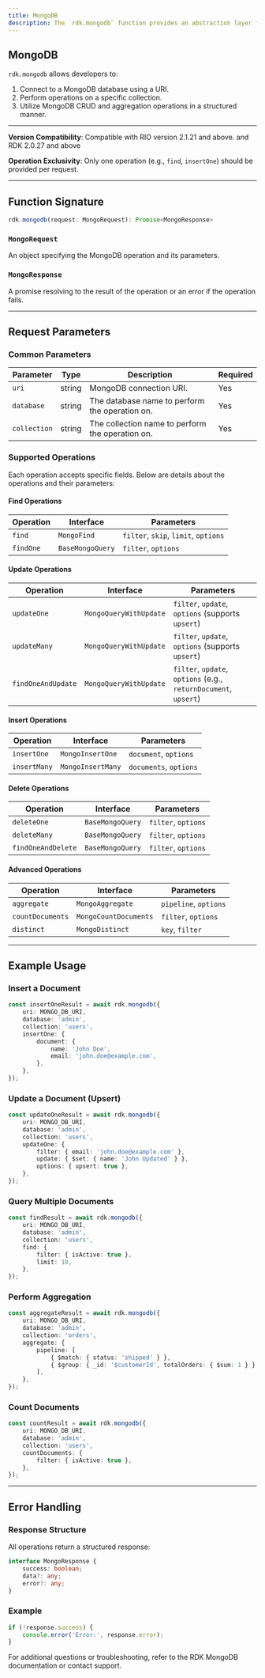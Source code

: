 ```yaml
---
title: MongoDB
description: The `rdk.mongodb` function provides an abstraction layer for interacting with MongoDB databases, allowing developers to perform various CRUD operations and advanced MongoDB features. It supports operations such as inserting, updating, deleting, querying, aggregating, and more, all with a consistent API.
---
```


## MongoDB

`rdk.mongodb` allows developers to:

1. Connect to a MongoDB database using a URI.
2. Perform operations on a specific collection.
3. Utilize MongoDB CRUD and aggregation operations in a structured manner.

---

**Version Compatibility**: Compatible with RIO version 2.1.21 and above. and RDK 2.0.27 and above

**Operation Exclusivity**: Only one operation (e.g., `find`, `insertOne`) should be provided per request.

---

## Function Signature

```typescript
rdk.mongodb(request: MongoRequest): Promise<MongoResponse>
```

### `MongoRequest`
An object specifying the MongoDB operation and its parameters.

### `MongoResponse`
A promise resolving to the result of the operation or an error if the operation fails.

---

## Request Parameters

### Common Parameters

| Parameter    | Type   | Description                                              | Required |
|--------------|--------|----------------------------------------------------------|----------|
| `uri`        | string | MongoDB connection URI.                                   | Yes      |
| `database`   | string | The database name to perform the operation on.           | Yes      |
| `collection` | string | The collection name to perform the operation on.         | Yes      |

### Supported Operations
Each operation accepts specific fields. Below are details about the operations and their parameters:

#### Find Operations

| Operation | Interface       | Parameters                           |
|-----------|-----------------|--------------------------------------|
| `find`    | `MongoFind`     | `filter`, `skip`, `limit`, `options` |
| `findOne` | `BaseMongoQuery`| `filter`, `options`                  |

#### Update Operations

| Operation             | Interface             | Parameters                                           |
|-----------------------|-----------------------|----------------------------------------------------|
| `updateOne`           | `MongoQueryWithUpdate`| `filter`, `update`, `options` (supports `upsert`)   |
| `updateMany`          | `MongoQueryWithUpdate`| `filter`, `update`, `options` (supports `upsert`)   |
| `findOneAndUpdate`    | `MongoQueryWithUpdate`| `filter`, `update`, `options` (e.g., `returnDocument`, `upsert`) |

#### Insert Operations

| Operation    | Interface        | Parameters            |
|--------------|------------------|-----------------------|
| `insertOne`  | `MongoInsertOne` | `document`, `options` |
| `insertMany` | `MongoInsertMany`| `documents`, `options`|

#### Delete Operations

| Operation             | Interface       | Parameters          |
|-----------------------|-----------------|---------------------|
| `deleteOne`           | `BaseMongoQuery`| `filter`, `options` |
| `deleteMany`          | `BaseMongoQuery`| `filter`, `options` |
| `findOneAndDelete`    | `BaseMongoQuery`| `filter`, `options` |

#### Advanced Operations

| Operation         | Interface        | Parameters                         |
|-------------------|------------------|------------------------------------|
| `aggregate`       | `MongoAggregate`| `pipeline`, `options`             |
| `countDocuments`  | `MongoCountDocuments` | `filter`, `options`             |
| `distinct`        | `MongoDistinct` | `key`, `filter`                   |

---

## Example Usage

### Insert a Document
```typescript
const insertOneResult = await rdk.mongodb({
    uri: MONGO_DB_URI,
    database: 'admin',
    collection: 'users',
    insertOne: {
        document: {
            name: 'John Doe',
            email: 'john.doe@example.com',
        },
    },
});
```

### Update a Document (Upsert)
```typescript
const updateOneResult = await rdk.mongodb({
    uri: MONGO_DB_URI,
    database: 'admin',
    collection: 'users',
    updateOne: {
        filter: { email: 'john.doe@example.com' },
        update: { $set: { name: 'John Updated' } },
        options: { upsert: true },
    },
});
```

### Query Multiple Documents
```typescript
const findResult = await rdk.mongodb({
    uri: MONGO_DB_URI,
    database: 'admin',
    collection: 'users',
    find: {
        filter: { isActive: true },
        limit: 10,
    },
});
```

### Perform Aggregation
```typescript
const aggregateResult = await rdk.mongodb({
    uri: MONGO_DB_URI,
    database: 'admin',
    collection: 'orders',
    aggregate: {
        pipeline: [
            { $match: { status: 'shipped' } },
            { $group: { _id: '$customerId', totalOrders: { $sum: 1 } } },
        ],
    },
});
```

### Count Documents
```typescript
const countResult = await rdk.mongodb({
    uri: MONGO_DB_URI,
    database: 'admin',
    collection: 'users',
    countDocuments: {
        filter: { isActive: true },
    },
});
```

---

## Error Handling

### Response Structure
All operations return a structured response:
```typescript
interface MongoResponse {
    success: boolean;
    data?: any;
    error?: any;
}
```

### Example
```typescript
if (!response.success) {
    console.error('Error:', response.error);
}
```



For additional questions or troubleshooting, refer to the RDK MongoDB documentation or contact support.